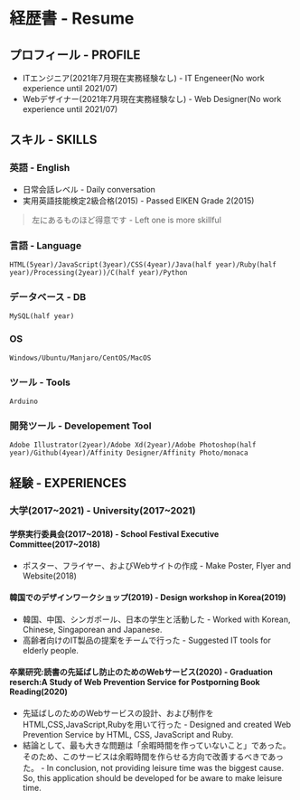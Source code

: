 # 経歴書 - Resume 
## プロフィール - PROFILE
* ITエンジニア(2021年7月現在実務経験なし) - IT Engeneer(No work experience until 2021/07)
* Webデザイナー(2021年7月現在実務経験なし) - Web Designer(No work experience until 2021/07)

## スキル - SKILLS
### 英語 - English
* 日常会話レベル - Daily conversation
* 実用英語技能検定2級合格(2015) - Passed EIKEN Grade 2(2015)

> 左にあるものほど得意です - Left one is more skillful
### 言語 - Language
```
HTML(5year)/JavaScript(3year)/CSS(4year)/Java(half year)/Ruby(half year)/Processing(2year))/C(half year)/Python
```
### データベース - DB
```
MySQL(half year)
```
### OS
```
Windows/Ubuntu/Manjaro/CentOS/MacOS
```
### ツール - Tools
```
Arduino
```
### 開発ツール - Developement Tool
```
Adobe Illustrator(2year)/Adobe Xd(2year)/Adobe Photoshop(half year)/Github(4year)/Affinity Designer/Affinity Photo/monaca
```
## 経験 - EXPERIENCES
### 大学(2017~2021) - University(2017~2021)
<!-- 
・海外でデザインワークショップやった
・学際の実行委員会をやっていた
・*海外の方々とKJ法(ブレインストーミング)を行うことを支援するためのアプリケーションの改善を行った
 -->

#### 学祭実行委員会(2017~2018) - School Festival Executive Committee(2017~2018)
* ポスター、フライヤー、およびWebサイトの作成 - Make Poster, Flyer and Website(2018)

#### 韓国でのデザインワークショップ(2019) - Design workshop in Korea(2019)
* 韓国、中国、シンガポール、日本の学生と活動した - Worked with Korean, Chinese, Singaporean and Japanese.
* 高齢者向けのIT製品の提案をチームで行った - Suggested IT tools for elderly people.


#### 卒業研究:読書の先延ばし防止のためのWebサービス(2020) - Graduation reserch:A Study of Web Prevention Service for Postporning Book Reading(2020)
* 先延ばしのためのWebサービスの設計、および制作をHTML,CSS,JavaScript,Rubyを用いて行った - Designed and created Web Prevention Service by HTML, CSS, JavaScript and Ruby.
* 結論として、最も大きな問題は「余暇時間を作っていないこと」であった。そのため、このサービスは余暇時間を作らせる方向で改善するべきであった。 - In conclusion, not providing leisure time was the biggest cause. So, this application should be developed for be aware to make leisure time.
